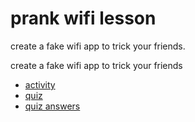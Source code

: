 # prank wifi lesson

create a fake wifi app to trick your friends.

create a fake wifi app to trick your friends

* [activity](/lessons/prank-wifi/activity)
* [quiz](/lessons/prank-wifi/quiz)
* [quiz answers](/lessons/prank-wifi/quiz-answers)
